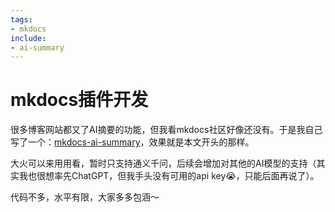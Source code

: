 ```yaml
---
tags:
- mkdocs
include:
- ai-summary
---
```


# mkdocs插件开发

很多博客网站都又了AI摘要的功能，但我看mkdocs社区好像还没有。于是我自己写了一个：[mkdocs-ai-summary](../../../Project/mkdocs-ai-summary)，效果就是本文开头的那样。

大火可以来用用看，暂时只支持通义千问，后续会增加对其他的AI模型的支持（其实我也很想率先ChatGPT，但我手头没有可用的api key😭，只能后面再说了）。

代码不多，水平有限，大家多多包涵～